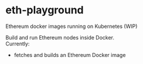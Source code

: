 # eth-playground
Ethereum docker images running on Kubernetes (WIP)

Build and run Ethereum nodes inside Docker.   
Currently:
  * fetches and builds an Ethereum Docker image
